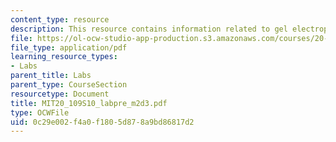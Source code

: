 ```yaml
---
content_type: resource
description: This resource contains information related to gel electrophoresis.
file: https://ol-ocw-studio-app-production.s3.amazonaws.com/courses/20-109-laboratory-fundamentals-in-biological-engineering-spring-2010/0c29e002f4a0f1805d878a9bd86817d2_MIT20_109S10_labpre_m2d3.pdf
file_type: application/pdf
learning_resource_types:
- Labs
parent_title: Labs
parent_type: CourseSection
resourcetype: Document
title: MIT20_109S10_labpre_m2d3.pdf
type: OCWFile
uid: 0c29e002-f4a0-f180-5d87-8a9bd86817d2
---
```

